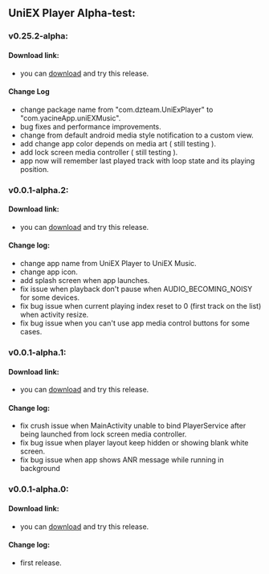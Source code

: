 ## UniEX Player Alpha-test:

### v0.25.2-alpha:
#### Download link:
 * you can [download](https://github.com/yacine-app/UniEX-Player-Project/releases/download/v0.25.2-alpha/app-debug.apk) and try this release.
#### Change Log
 * change package name from "com.dzteam.UniExPlayer" to "com.yacineApp.uniEXMusic".
 * bug fixes and performance improvements.
 * change from default android media style notification to a custom view.
 * add change app color depends on media art ( still testing ).
 * add lock screen media controller ( still testing ).
 * app now will remember last played track with loop state and its playing position.

### v0.0.1-alpha.2:
#### Download link:
 * you can [download](https://github.com/yacine-app/UniEX-Player-Project/releases/download/v0.0.1-alpha.2/app-debug.apk) and try this release.

#### Change log:
 * change app name from UniEX Player to UniEX Music.
 * change app icon.
 * add splash screen when app launches.
 * fix issue when playback don't pause when AUDIO_BECOMING_NOISY for some devices.
 * fix bug issue when current playing index reset to 0 (first track on the list) when activity resize.
 * fix bug issue when you can't use app media control buttons for some cases.

### v0.0.1-alpha.1:
#### Download link:
 * you can [download](https://github.com/yacine-app/UniEX-Player-Project/releases/download/v0.0.1-alpha.1/app-debug.apk) and try this release.

#### Change log:
 * fix crush issue when MainActivity unable to bind PlayerService after being launched from lock screen media controller.
 * fix bug issue when player layout keep hidden or showing blank white screen.
 * fix bug issue when app shows ANR message while running in background
  
  
### v0.0.1-alpha.0:
#### Download link:
 * you can [download](https://github.com/yacine-app/UniEX-Player-Project/releases/download/v0.0.1-alpha.0/app-debug.apk) and try this release.

#### Change log:
 * first release.
